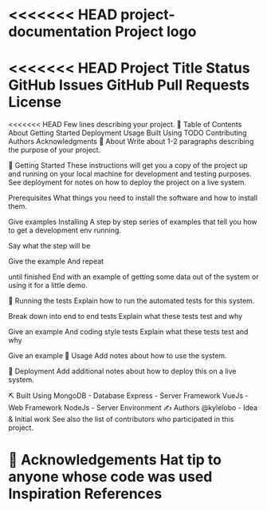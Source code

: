 <<<<<<< HEAD
project-documentation
Project logo
=======


<<<<<<< HEAD
Project Title
Status GitHub Issues GitHub Pull Requests License
=======


<<<<<<< HEAD
Few lines describing your project.
📝 Table of Contents
About
Getting Started
Deployment
Usage
Built Using
TODO
Contributing
Authors
Acknowledgments
🧐 About
Write about 1-2 paragraphs describing the purpose of your project.

🏁 Getting Started
These instructions will get you a copy of the project up and running on your local machine for development and testing purposes. See deployment for notes on how to deploy the project on a live system.

Prerequisites
What things you need to install the software and how to install them.

Give examples
Installing
A step by step series of examples that tell you how to get a development env running.

Say what the step will be

Give the example
And repeat

until finished
End with an example of getting some data out of the system or using it for a little demo.

🔧 Running the tests
Explain how to run the automated tests for this system.

Break down into end to end tests
Explain what these tests test and why

Give an example
And coding style tests
Explain what these tests test and why

Give an example
🎈 Usage
Add notes about how to use the system.

🚀 Deployment
Add additional notes about how to deploy this on a live system.

⛏️ Built Using
MongoDB - Database
Express - Server Framework
VueJs - Web Framework
NodeJs - Server Environment
✍️ Authors
@kylelobo - Idea & Initial work
See also the list of contributors who participated in this project.

🎉 Acknowledgements
Hat tip to anyone whose code was used
Inspiration
References
=======
